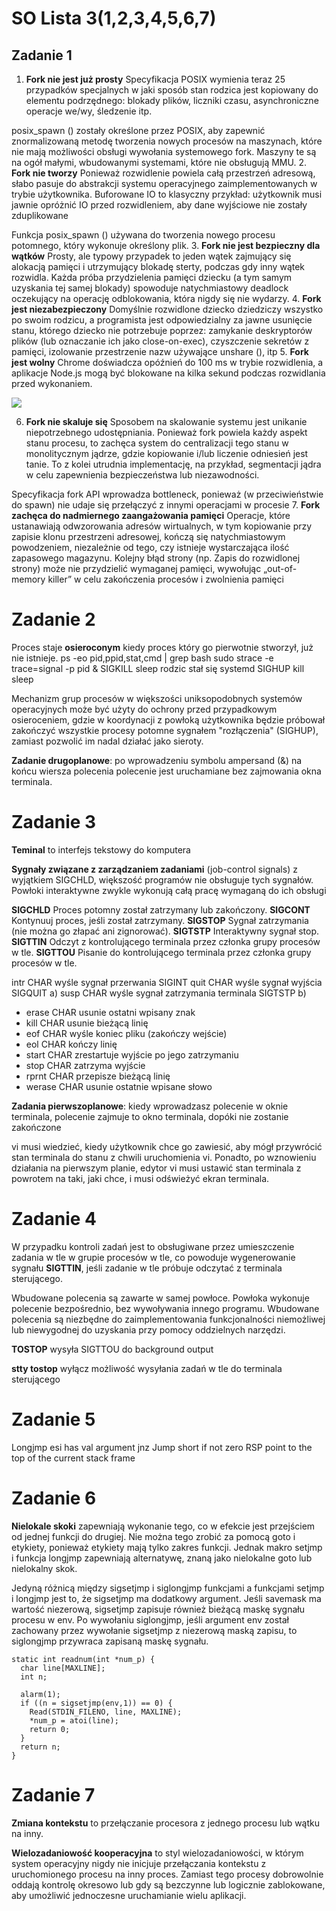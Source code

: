 # SO Lista 3(1,2,3,4,5,6,7)

## Zadanie 1
1. **Fork nie jest już prosty**
Specyfikacja POSIX wymienia teraz 25 przypadków specjalnych w jaki sposób stan rodzica jest kopiowany do elementu podrzędnego: blokady plików, liczniki czasu, asynchroniczne operacje we/wy, śledzenie itp.

posix_spawn () zostały określone przez POSIX, aby zapewnić znormalizowaną metodę tworzenia nowych procesów na maszynach, które nie mają możliwości obsługi wywołania systemowego fork. Maszyny te są na ogół małymi, wbudowanymi systemami, które nie obsługują MMU.
2. **Fork nie tworzy**
Ponieważ rozwidlenie powiela całą przestrzeń adresową, słabo pasuje do abstrakcji systemu operacyjnego zaimplementowanych w trybie użytkownika. Buforowane IO to klasyczny przykład: użytkownik musi jawnie opróżnić IO przed rozwidleniem, aby dane wyjściowe nie zostały zduplikowane

Funkcja posix_spawn () używana do tworzenia nowego procesu potomnego, który wykonuje określony plik.
3. **Fork nie jest bezpieczny dla wątków**
Prosty, ale typowy przypadek to jeden wątek zajmujący się alokacją pamięci i utrzymujący blokadę sterty, podczas gdy inny wątek rozwidla. 
Każda próba przydzielenia pamięci dziecku (a tym samym uzyskania tej samej blokady) spowoduje natychmiastowy deadlock oczekujący na operację odblokowania, która nigdy się nie wydarzy.
4. **Fork jest niezabezpieczony**
Domyślnie rozwidlone dziecko dziedziczy wszystko po swoim rodzicu, a programista jest odpowiedzialny za jawne usunięcie stanu, którego dziecko nie potrzebuje poprzez: zamykanie deskryptorów plików (lub oznaczanie ich jako close-on-exec), czyszczenie sekretów z pamięci, izolowanie przestrzenie nazw używające unshare (), itp
5. **Fork jest wolny**
Chrome doświadcza opóźnień do 100 ms w trybie rozwidlenia, a aplikacje Node.js mogą być blokowane na kilka sekund podczas rozwidlania przed wykonaniem.

![](https://i.imgur.com/a8ql53j.png)


6. **Fork nie skaluje się**
Sposobem na skalowanie systemu jest unikanie niepotrzebnego udostępniania. Ponieważ fork powiela każdy aspekt stanu procesu, to zachęca system do centralizacji tego stanu w monolitycznym jądrze, gdzie kopiowanie i/lub liczenie odniesień jest tanie. To z kolei utrudnia implementację, na przykład, segmentacji jądra w celu zapewnienia bezpieczeństwa lub niezawodności.

Specyfikacja fork API wprowadza bottleneck, ponieważ (w przeciwieństwie do spawn) nie udaje się przełączyć z innymi operacjami w procesie
7.  **Fork zachęca do nadmiernego zaangażowania pamięci**
Operacje, które ustanawiają odwzorowania adresów wirtualnych, w tym kopiowanie przy zapisie klonu przestrzeni adresowej, kończą się natychmiastowym powodzeniem, niezależnie od tego, czy istnieje wystarczająca ilość zapasowego magazynu. Kolejny błąd strony (np. Zapis do rozwidlonej strony) może nie przydzielić wymaganej pamięci, wywołując  „out-of-memory killer” w celu zakończenia procesów i zwolnienia pamięci

# Zadanie 2
Proces staje **osieroconym** kiedy proces który go pierwotnie stworzył, już nie istnieje.
ps -eo pid,ppid,stat,cmd | grep bash
sudo strace -e trace=signal -p pid &
SIGKILL sleep rodzic stał się systemd
SIGHUP kill sleep


Mechanizm grup procesów w większości uniksopodobnych systemów operacyjnych może być użyty do ochrony przed przypadkowym osieroceniem, gdzie w koordynacji z powłoką użytkownika będzie próbował zakończyć wszystkie procesy potomne sygnałem "rozłączenia" (SIGHUP), zamiast pozwolić im nadal działać jako sieroty.

**Zadanie drugoplanowe**: po wprowadzeniu symbolu ampersand (&) na końcu wiersza polecenia polecenie jest uruchamiane bez zajmowania okna terminala.

# Zadanie 3
**Teminal** to interfejs tekstowy do komputera

**Sygnały związane z zarządzaniem zadaniami** (job-control signals) z wyjątkiem SIGCHLD, większość programów nie obsługuje tych sygnałów. Powłoki interaktywne zwykle wykonują całą pracę wymaganą do ich obsługi

**SIGCHLD** Proces potomny został zatrzymany lub zakończony.
**SIGCONT** Kontynuuj proces, jeśli został zatrzymany.
**SIGSTOP** Sygnał zatrzymania (nie można go złapać ani zignorować).
**SIGTSTP** Interaktywny sygnał stop.
**SIGTTIN** Odczyt z kontrolującego terminala przez członka grupy procesów w tle.
**SIGTTOU** Pisanie do kontrolującego terminala przez członka grupy procesów w tle.

intr CHAR wyśle sygnał przerwania SIGINT
quit CHAR wyśle sygnał wyjścia SIGQUIT
a) susp CHAR wyśle sygnał zatrzymania terminala SIGTSTP
b)
* erase CHAR usunie ostatni wpisany znak
* kill CHAR usunie bieżącą linię
* eof CHAR wyśle koniec pliku (zakończy wejście)
* eol CHAR kończy linię
* start CHAR zrestartuje wyjście po jego zatrzymaniu
* stop CHAR zatrzyma wyjście
* rprnt CHAR przepisze bieżącą linię
* werase CHAR usunie ostatnie wpisane słowo

**Zadania pierwszoplanowe**: kiedy wprowadzasz polecenie w oknie terminala, polecenie zajmuje to okno terminala, dopóki nie zostanie zakończone


vi musi wiedzieć, kiedy użytkownik chce go zawiesić, aby mógł przywrócić stan terminala do stanu z chwili uruchomienia vi. Ponadto, po wznowieniu działania na pierwszym planie, edytor vi musi ustawić stan terminala z powrotem na taki, jaki chce, i musi odświeżyć ekran terminala.

# Zadanie 4
W przypadku kontroli zadań jest to obsługiwane przez umieszczenie zadania w tle w grupie procesów w tle, co powoduje wygenerowanie sygnału **SIGTTIN**, jeśli zadanie w tle próbuje odczytać z terminala sterującego.

Wbudowane polecenia są zawarte w samej powłoce. Powłoka wykonuje polecenie bezpośrednio, bez wywoływania innego programu. Wbudowane polecenia są niezbędne do zaimplementowania funkcjonalności niemożliwej lub niewygodnej do uzyskania przy pomocy oddzielnych narzędzi.

**TOSTOP** wysyła SIGTTOU do background output

**stty tostop** wyłącz możliwość wysyłania zadań w tle do terminala sterującego

# Zadanie 5

Longjmp
esi has val argument 
jnz  Jump short if not zero 
RSP point to the top of the current stack frame

# Zadanie 6

**Nielokale skoki** zapewniają wykonanie tego, co w efekcie jest przejściem od jednej funkcji do drugiej. Nie można tego zrobić za pomocą goto i etykiety, ponieważ etykiety mają tylko zakres funkcji. 
Jednak makro setjmp i funkcja longjmp zapewniają alternatywę, znaną jako nielokalne goto lub nielokalny skok.

Jedyną różnicą między sigsetjmp i siglongjmp funkcjami a funkcjami setjmp i longjmp jest to, że sigsetjmp ma dodatkowy argument. Jeśli savemask ma wartość niezerową, sigsetjmp zapisuje również bieżącą maskę sygnału procesu w env. Po wywołaniu siglongjmp, jeśli argument env został zachowany przez wywołanie sigsetjmp z niezerową maską zapisu, to siglongjmp przywraca zapisaną maskę sygnału.

```c=
static int readnum(int *num_p) {
  char line[MAXLINE];
  int n;

  alarm(1);
  if ((n = sigsetjmp(env,1)) == 0) {
    Read(STDIN_FILENO, line, MAXLINE);
    *num_p = atoi(line);
    return 0;
  } 
  return n;
}
```

# Zadanie 7

**Zmiana kontekstu** to przełączanie procesora z jednego procesu lub wątku na inny.

**Wielozadaniowość kooperacyjna** to styl wielozadaniowości, w którym system operacyjny nigdy nie inicjuje przełączania kontekstu z uruchomionego procesu na inny proces. Zamiast tego procesy dobrowolnie oddają kontrolę okresowo lub gdy są bezczynne lub logicznie zablokowane, aby umożliwić jednoczesne uruchamianie wielu aplikacji.


